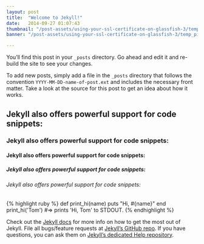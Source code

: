 ```yaml
---
layout: post
title:  "Welcome to Jekyll!"
date:   2014-09-27 01:07:43
thumbnail: "/post-assets/using-your-ssl-certificate-on-glassfish-3/temp_thumb.jpg" 
banner: "/post-assets/using-your-ssl-certificate-on-glassfish-3/temp_picture.jpg"

---
```


You’ll find this post in your `_posts` directory. Go ahead and edit it and re-build the site to see your changes.
<!--more-->

To add new posts, simply add a file in the `_posts` directory that follows the convention `YYYY-MM-DD-name-of-post.ext` and includes the necessary front matter. Take a look at the source for this post to get an idea about how it works.

## Jekyll also offers powerful support for code snippets:

### Jekyll also offers powerful support for code snippets:

#### Jekyll also offers powerful support for code snippets:

##### Jekyll also offers powerful support for code snippets:

###### Jekyll also offers powerful support for code snippets:


{% highlight ruby %}
def print_hi(name)
  puts "Hi, #{name}"
end
print_hi('Tom')
#=> prints 'Hi, Tom' to STDOUT.
{% endhighlight %}

Check out the [Jekyll docs][jekyll] for more info on how to get the most out of Jekyll. File all bugs/feature requests at [Jekyll’s GitHub repo][jekyll-gh]. If you have questions, you can ask them on [Jekyll’s dedicated Help repository][jekyll-help].

[jekyll]:      http://jekyllrb.com
[jekyll-gh]:   https://github.com/jekyll/jekyll
[jekyll-help]: https://github.com/jekyll/jekyll-help
